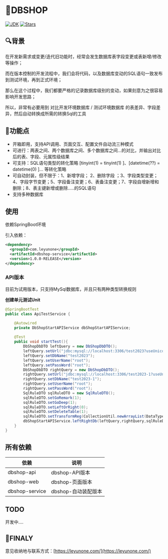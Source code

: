 # 🏪DBSHOP
[![JDK](https://img.shields.io/badge/JDK-1.8+-green.svg)](https://www.oracle.com/java/technologies/downloads)
[![Stars](https://img.shields.io/github/stars/leyunone/dbshop.svg?style=social)](https://github.com/Cocowwy/ShowDB)

## 🔍背景

在开发新需求或变更/迭代旧功能时，经常会发生数据库表字段变更或表新增/修改等操作；

而在版本控制的开发流程中，我们会将代码，以及数据库变动的SQL语句一致发布到测试环境，再到正式环境；

那么在这个过程中，我们都要严格的记录数据库级别的变动，如果刻意为之很容易影响开发思路；

所以，非常有必要用到 对比开发环境数据库 / 测试环境数据库 的表差异、字段差异，然后自动转换成所需的转换Sql的工具

## 📙功能点

- 开箱即用，支持API调用、页面交互、配置文件自动流三种模式
- 可进行：两表之间、两个数据库之间、多个数据库之间...的对比，并输出对比后的表、字段、元属性级结果
- 可支持：SQL语句类型的转化策略 [tinyint(1) = tinyint(1) ]、[datetime(??) = datetime(0) ]... 等转化策略
- 可自动封装，但不限于：1、新增字段； 2、删除字段 ；3、字段类型变更；4、字段字节变更；5、字段备注变更；6、表备注变更；7、字段自增新增和删除；8、表主键新增或删除.....的SQL语句
- 支持多种数据库

## 使用

依赖SpringBoot环境

引入依赖：

```xml
<dependency>
  <groupId>com.leyunone</groupId>
  <artifactId>dbshop-service</artifactId>
  <version>1.0.0-RELEASE</version>
</dependency>
```

### API版本

目前为试用版本，只支持MySql数据库，并且只有两种类型转换规则

**创建单元测试Unit**

```java
@SpringBootTest
public class ApiTestService {

    @Autowired
    private DbShopStartAPIService dbShopStartAPIService;
    
    @Test
    public void startTest(){
        DbShopDbDTO leftQuery = new DbShopDbDTO();
        leftQuery.setUrl("jdbc:mysql://localhost:3306/test2023?useUnicode=true&characterEncoding=utf-8&serverTimezone=Asia/Shanghai&allowMultiQueries=true&nullCatalogMeansCurrent=true");
        leftQuery.setDbName("test2023");
        leftQuery.setUserName("root");
        leftQuery.setPassWord("root");
        DbShopDbDTO rightQuery = new DbShopDbDTO();
        rightQuery.setUrl("jdbc:mysql://localhost:3306/test2023-1?useUnicode=true&characterEncoding=utf-8&serverTimezone=Asia/Shanghai&allowMultiQueries=true&nullCatalogMeansCurrent=true");
        rightQuery.setDbName("test2023-1");
        rightQuery.setUserName("root");
        rightQuery.setPassWord("root");
        SqlRuleDTO sqlRuleDTO = new SqlRuleDTO();
        sqlRuleDTO.setGoRemark(1);
        sqlRuleDTO.setGoDeep(1);
        sqlRuleDTO.setLeftOrRight(0);
        sqlRuleDTO.setDeleteTable(1);
        sqlRuleDTO.setTransformReg(CollectionUtil.newArrayList(DataTypeRegularEnum.BIT1_TO_TINYINT1,DataTypeRegularEnum.DATETIME_TO_0));
        dbShopStartAPIService.leftRightDb(leftQuery,rightQuery,sqlRuleDTO);
    }
}
```


## **所有依赖**

| 依赖           | 说明                |
| -------------- | ------------------- |
| dbshop-api     | dbshop-API版本      |
| dbshop-web     | dbshop-页面版本     |
| dbshop-service | dbshop-自动装配版本 |

## TODO

开发中....

## 🚩FINALY

意见收纳地与联系方式：[https://leyunone.com/](https://leyunone.com/)


